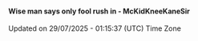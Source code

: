 #### Wise man says only fool rush in - McKidKneeKaneSir
Updated on 29/07/2025 - 01:15:37 (UTC) Time Zone
